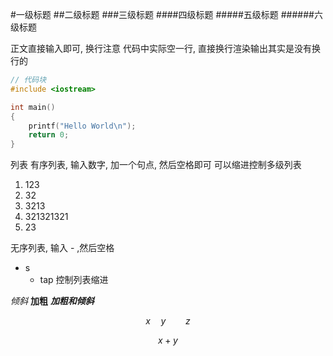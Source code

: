 #一级标题
##二级标题
###三级标题
####四级标题
#####五级标题
######六级标题

正文直接输入即可, 换行注意
代码中实际空一行, 直接换行渲染输出其实是没有换行的

```c++
// 代码块
#include <iostream>

int main()
{
    printf("Hello World\n");
    return 0;
}
```

列表
有序列表, 输入数字, 加一个句点, 然后空格即可
可以缩进控制多级列表
1. 123
2. 32
3. 3213
4. 321321321
5. 23

无序列表, 输入 - ,然后空格
- s
  - tap 控制列表缩进

*倾斜*
**加粗**
***加粗和倾斜***

$$x \quad y \qquad z$$

$$
\tag{1}
x+y
$$